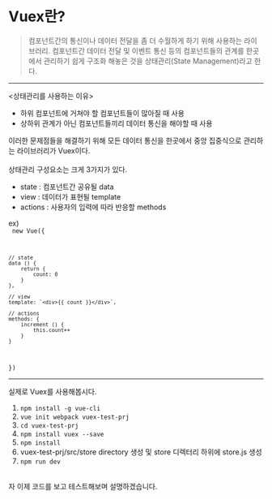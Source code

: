 # Vuex란?
> 컴포넌트간의 통신이나 데이터 전달을 좀 더 수월하게 하기 위해 사용하는 라이브러리. 컴포넌트간 데이터 전달 및 이벤트 통신 등의 컴포넌트들의 관계를 한곳에서 관리하기 쉽게 구조화 해놓은 것을 상태관리(State Management)라고 한다.

---

<상태관리를 사용하는 이유>
 * 하위 컴포넌트에 거쳐야 할 컴포넌트들이 많아질 때 사용
 * 상하위 관계가 아닌 컴포넌트들끼리 데이터 통신을 해야할 때 사용

이러한 문제점들을 해결하기 위해 모든 데이터 통신을 한곳에서 중앙 집중식으로 관리하는 라이브러리가 Vuex이다.<br>
<br>
상태관리 구성요소는 크게 3가지가 있다.
 * state : 컴포넌트간 공유될 data
 * view : 데이터가 표현될 template
 * actions : 사용자의 입력에 따라 반응할 methods

ex)
<br>
<code>
new Vue({
	
	// state
	data () {
		return {
			count: 0
		}
	},
	
	// view
	template: `<div>{{ count }}</div>`,

	// actions
	methods: {
		increment () {
			this.count++
		}
	}

})
</code>

---

실제로 Vuex를 사용해봅시다. <br>

1. <code>npm install -g vue-cli</code>
2. <code>vue init webpack vuex-test-prj</code>
3. <code>cd vuex-test-prj</code>
4. <code>npm install vuex --save</code>
5. <code>npm install</code>
6. vuex-test-prj/src/store directory 생성 및 store 디렉터리 하위에 store.js 생성
7. <code>npm run dev</code>

<br>
자 이제 코드를 보고 테스트해보며 설명하겠습니다.